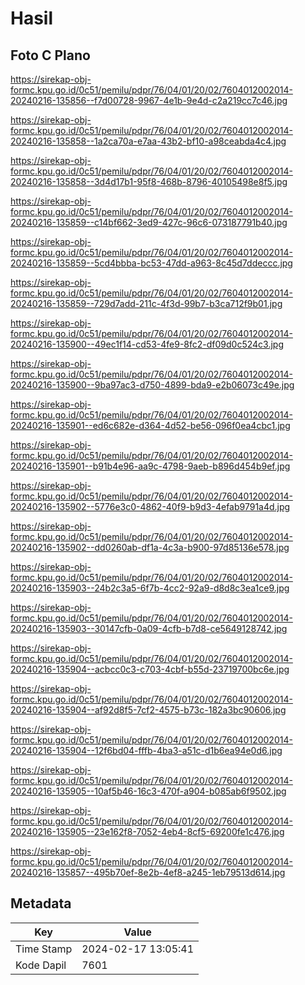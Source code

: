 # Hasil

## Foto C Plano

https://sirekap-obj-formc.kpu.go.id/0c51/pemilu/pdpr/76/04/01/20/02/7604012002014-20240216-135856--f7d00728-9967-4e1b-9e4d-c2a219cc7c46.jpg

https://sirekap-obj-formc.kpu.go.id/0c51/pemilu/pdpr/76/04/01/20/02/7604012002014-20240216-135858--1a2ca70a-e7aa-43b2-bf10-a98ceabda4c4.jpg

https://sirekap-obj-formc.kpu.go.id/0c51/pemilu/pdpr/76/04/01/20/02/7604012002014-20240216-135858--3d4d17b1-95f8-468b-8796-40105498e8f5.jpg

https://sirekap-obj-formc.kpu.go.id/0c51/pemilu/pdpr/76/04/01/20/02/7604012002014-20240216-135859--c14bf662-3ed9-427c-96c6-073187791b40.jpg

https://sirekap-obj-formc.kpu.go.id/0c51/pemilu/pdpr/76/04/01/20/02/7604012002014-20240216-135859--5cd4bbba-bc53-47dd-a963-8c45d7ddeccc.jpg

https://sirekap-obj-formc.kpu.go.id/0c51/pemilu/pdpr/76/04/01/20/02/7604012002014-20240216-135859--729d7add-211c-4f3d-99b7-b3ca712f9b01.jpg

https://sirekap-obj-formc.kpu.go.id/0c51/pemilu/pdpr/76/04/01/20/02/7604012002014-20240216-135900--49ec1f14-cd53-4fe9-8fc2-df09d0c524c3.jpg

https://sirekap-obj-formc.kpu.go.id/0c51/pemilu/pdpr/76/04/01/20/02/7604012002014-20240216-135900--9ba97ac3-d750-4899-bda9-e2b06073c49e.jpg

https://sirekap-obj-formc.kpu.go.id/0c51/pemilu/pdpr/76/04/01/20/02/7604012002014-20240216-135901--ed6c682e-d364-4d52-be56-096f0ea4cbc1.jpg

https://sirekap-obj-formc.kpu.go.id/0c51/pemilu/pdpr/76/04/01/20/02/7604012002014-20240216-135901--b91b4e96-aa9c-4798-9aeb-b896d454b9ef.jpg

https://sirekap-obj-formc.kpu.go.id/0c51/pemilu/pdpr/76/04/01/20/02/7604012002014-20240216-135902--5776e3c0-4862-40f9-b9d3-4efab9791a4d.jpg

https://sirekap-obj-formc.kpu.go.id/0c51/pemilu/pdpr/76/04/01/20/02/7604012002014-20240216-135902--dd0260ab-df1a-4c3a-b900-97d85136e578.jpg

https://sirekap-obj-formc.kpu.go.id/0c51/pemilu/pdpr/76/04/01/20/02/7604012002014-20240216-135903--24b2c3a5-6f7b-4cc2-92a9-d8d8c3ea1ce9.jpg

https://sirekap-obj-formc.kpu.go.id/0c51/pemilu/pdpr/76/04/01/20/02/7604012002014-20240216-135903--30147cfb-0a09-4cfb-b7d8-ce5649128742.jpg

https://sirekap-obj-formc.kpu.go.id/0c51/pemilu/pdpr/76/04/01/20/02/7604012002014-20240216-135904--acbcc0c3-c703-4cbf-b55d-23719700bc6e.jpg

https://sirekap-obj-formc.kpu.go.id/0c51/pemilu/pdpr/76/04/01/20/02/7604012002014-20240216-135904--af92d8f5-7cf2-4575-b73c-182a3bc90606.jpg

https://sirekap-obj-formc.kpu.go.id/0c51/pemilu/pdpr/76/04/01/20/02/7604012002014-20240216-135904--12f6bd04-fffb-4ba3-a51c-d1b6ea94e0d6.jpg

https://sirekap-obj-formc.kpu.go.id/0c51/pemilu/pdpr/76/04/01/20/02/7604012002014-20240216-135905--10af5b46-16c3-470f-a904-b085ab6f9502.jpg

https://sirekap-obj-formc.kpu.go.id/0c51/pemilu/pdpr/76/04/01/20/02/7604012002014-20240216-135905--23e162f8-7052-4eb4-8cf5-69200fe1c476.jpg

https://sirekap-obj-formc.kpu.go.id/0c51/pemilu/pdpr/76/04/01/20/02/7604012002014-20240216-135857--495b70ef-8e2b-4ef8-a245-1eb79513d614.jpg


## Metadata

| Key        | Value               |
| ---------- | ------------------- |
| Time Stamp | 2024-02-17 13:05:41 |
| Kode Dapil | 7601                |



